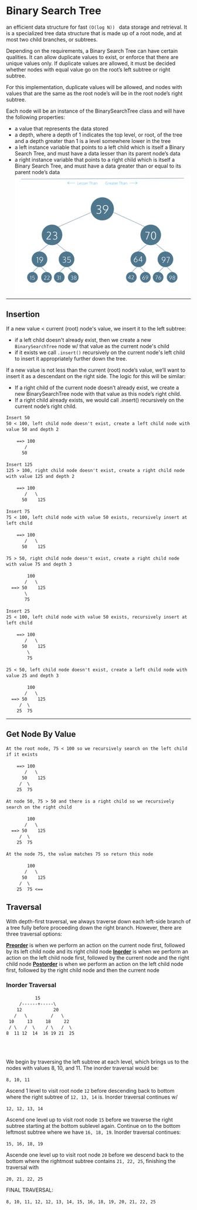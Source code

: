 # Binary Search Tree 
an efficient data structure for fast `(O(log N)) `
 data storage and retrieval. It is a specialized tree data structure that 
 is made up of a root node, and at most two child branches, or subtrees.

 Depending on the requirements, a Binary Search Tree can have certain 
  qualities. It can allow duplicate values to exist, or enforce that there 
  are unique values only. If duplicate values are allowed, it must be 
  decided whether nodes with equal value go on the root’s left subtree or 
  right subtree.

 For this implementation, duplicate values will be allowed, and nodes with 
  values that are the same as the root node’s will be in the root node’s 
  right subtree.

 Each node will be an instance of the BinarySearchTree class and will have 
 the following properties:

- a value that represents the data stored
- a depth, where a depth of 1 indicates the top level, or root, of the tree 
  and a depth greater than 1 is a level somewhere lower in the tree
- a left instance variable that points to a left child which is itself a 
  Binary Search Tree, and must have a data lesser than its parent node’s data
- a right instance variable that points to a right child which is itself a 
  Binary Search Tree, and must have a data greater than or equal to its parent node’s data
![](../../img/sample_bst.png)


---

## Insertion

If a new value < current (root) node's value, we insert it to the left
subtree:
- if a left child doesn't already exist, then we create a new 
  `BinarySearchTree` node w/ that value as the current node's child
- if it exists we call `.insert()` recursively on the current node's left 
  child to insert it appropriately further down the tree. 

 If a new value is not less than the current (root) node’s value, we’ll 
 want to insert it as a descendant on the right side. The logic for this will be similar:

- If a right child of the current node doesn’t already exist, we create a  
  new BinarySearchTree node with that value as this node’s right child.
- If a right child already exists, we would call .insert() recursively on 
  the current node’s right child.

```text
Insert 50
50 < 100, left child node doesn't exist, create a left child node with value 50 and depth 2

    ==> 100
       /
      50

Insert 125
125 > 100, right child node doesn't exist, create a right child node with value 125 and depth 2

    ==> 100
       /   \
      50    125

Insert 75
75 < 100, left child node with value 50 exists, recursively insert at left child

    ==> 100
       /   \
      50    125

75 > 50, right child node doesn't exist, create a right child node with value 75 and depth 3

        100
       /   \
  ==> 50    125
       \
       75

Insert 25
25 < 100, left child node with value 50 exists, recursively insert at left child

    ==> 100
       /   \
      50    125
        \
        75

25 < 50, left child node doesn't exist, create a left child node with value 25 and depth 3

        100
       /   \
  ==> 50    125
     /  \
    25  75
```

---

## Get Node By Value
```text
At the root node, 75 < 100 so we recursively search on the left child if it exists

    ==> 100
       /   \
      50    125
     /  \
    25  75

At node 50, 75 > 50 and there is a right child so we recursively search on the right child

        100
       /   \
  ==> 50    125
     /  \
    25  75

At the node 75, the value matches 75 so return this node

        100
       /   \
      50    125
     /  \
    25  75 <==
```

## Traversal

 With depth-first traversal, we always traverse down each left-side branch 
  of a tree fully before proceeding down the right branch. However, there 
 are three traversal options:

 <u>**Preorder**</u> is when we perform an action on the current node first, 
 followed 
 by its left child node and its right child node
 <u>**Inorder**</u> is when we perform an action on the left child node 
 first, 
 followed by the current node and the right child node
 <u>**Postorder**</u> is when we perform an action on the left child node 
 first, 
 followed by the right child node and then the current node

### Inorder Traversal

```text
           15
     /------+-----\
    12            20
   /   \         /   \   
 10     13     18     22
 / \   /  \    / \   /  \
8  11 12  14  16 19 21  25

    


```
We begin by traversing the left subtree at each level, which brings us to the
nodes with values 8, 10, and 11. The inorder traversal would be:

```8, 10, 11```

Ascend 1 level to visit root node `12` before descending back to bottom 
where the right subtree of `12, 13, 14` is. Inorder traversal continues w/

`12, 12, 13, 14`

Ascend one level up to visit root node `15` before we traverse the right 
subtree starting at the bottom sublevel again. Continue on to the 
bottom leftmost subtree where we have `16, 18, 19`. Inorder traversal 
continues:

`15, 16, 18, 19`

Ascende one level up to visit root node `20` before we descend back to the 
bottom where the rightmost subtree contains `21, 22, 25`, finishing the 
traversal with

`20, 21, 22, 25`

FINAL TRAVERSAL:

`8, 10, 11, 12, 12, 13, 14, 15, 16, 18, 19, 20, 21, 22, 25`